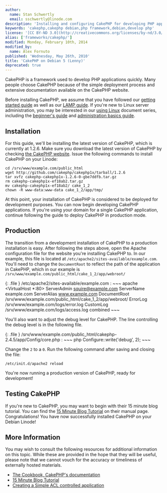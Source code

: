 ```yaml
---
author:
  name: Stan Schwertly
  email: sschwertly@linode.com
description: 'Installing and configuring CakePHP for developing PHP applications on your Debian 5 (Lenny) Linux VPS.'
keywords: 'cakephp,cakephp debian,php framework,debian,develop php'
license: '[CC BY-ND 3.0](http://creativecommons.org/licenses/by-nd/3.0/us/)'
alias: ['frameworks/cakephp/']
modified: Monday, February 10th, 2014
modified_by:
  name: Alex Fornuto
published: 'Wednesday, May 26th, 2010'
title: 'CakePHP on Debian 5 (Lenny)'
deprecated: true
---
```


CakePHP is a framework used to develop PHP applications quickly. Many people choose CakePHP because of the simple deployment process and extensive documentation available on the CakePHP website.

Before installing CakePHP, we assume that you have followed our [getting started guide](/docs/getting-started/) as well as our [LAMP guide](/docs/lamp-guides/debian-5-lenny/). If you're new to Linux server administration, you may be interested in our [using Linux](/docs/using-linux/) document series, including the [beginner's guide](/docs/beginners-guide/) and [administration basics guide](/docs/using-linux/administration-basics).

Installation
------------

For this guide, we'll be installing the latest version of CakePHP, which is currently at 1.2.6. Make sure you download the latest version of CakePHP by checking [the CakePHP website](http://cakephp.org/). Issue the following commands to install CakePHP on your Linode:

    cd /srv/www/example.com/public_html
    wget http://github.com/cakephp/cakephp1x/tarball/1.2.6
    tar xvfz cakephp-cakephp1x-1.2.6-0-gbe7ddfb.tar.gz 
    rm cakephp-cakephp1x-ef18ab2.tar.gz 
    mv cakephp-cakephp1x-ef18ab2/ cake_1_2
    chown -R www-data:www-data cake_1_2/app/tmp/

At this point, your installation of CakePHP is considered to be deployed for development purposes. You can now begin developing CakePHP applications. If you're using your domain for a single CakePHP application, continue following the guide to deploy CakePHP in production mode.

Production
----------

The transition from a development installation of CakePHP to a production installation is easy. After following the steps above, open the Apache configuration file for the website you're installing CakePHP to. In our example, this file is located at `/etc/apache2/sites-available/example.com`. You'll need to change the `DocumentRoot` to reflect the path of the application in CakePHP, which in our example is `/srv/www/example.com/public_html/cake_1_2/app/webroot/`

{: .file }
/etc/apache2/sites-available/example.com
:   ~~~ apache
    <VirtualHost *:80>
         ServerAdmin squire@example.com
         ServerName example.com
         ServerAlias www.example.com
         DocumentRoot /srv/www/example.com/public_html/cake_1_2/app/webroot/
         ErrorLog /srv/www/example.com/logs/error.log
         CustomLog /srv/www/example.com/logs/access.log combined
    </VirtualHost>
    ~~~

You'll also want to adjust the debug level for CakePHP. The line controlling the debug level is in the following file.

{: .file }
/srv/www/example.com/public\_html/cakephp-2.4.5/app/Config/core.php
:   ~~~ php
    Configure::write('debug', 2);
    ~~~

Change the `2` to a `0`. Run the following command after saving and closing the file:

    /etc/init.d/apache2 reload

You're now running a production version of CakePHP, ready for development!

Testing CakePHP
---------------

If you're new to CakePHP, you may want to begin with their 15 minute blog tutorial. You can find the [15 Minute Blog Tutorial](http://book.cakephp.org/view/219/Blog) on their manual page. Congratulations! You have now successfully installed CakePHP on your Debian Linode!

More Information
----------------

You may wish to consult the following resources for additional information on this topic. While these are provided in the hope that they will be useful, please note that we cannot vouch for the accuracy or timeliness of externally hosted materials.

- [The Cookbook, CakePHP's documentation](http://book.cakephp.org)
- [15 Minute Blog Tutorial](http://book.cakephp.org/view/219/Blog)
- [Creating a Simple ACL controlled application](http://book.cakephp.org/view/641/Simple-Acl-controlled-Application)



